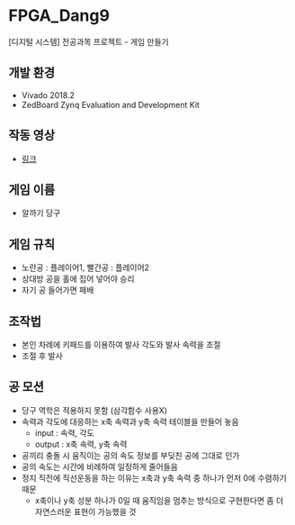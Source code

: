 # FPGA_Dang9

[디지털 시스템] 전공과목 프로젝트 - 게임 만들기

## 개발 환경
- Vivado 2018.2
- ZedBoard Zynq Evaluation and Development Kit

## 작동 영상
- [링크](https://youtu.be/WxKYrhCJzjU)

## 게임 이름
- 알까기 당구

## 게임 규칙
- 노란공 : 플레이어1, 빨간공 : 플레이어2
- 상대방 공을 홀에 집어 넣어야 승리
- 자기 공 들어가면 패배

## 조작법
- 본인 차례에 키패드를 이용하여 발사 각도와 발사 속력을 조절
- 조절 후 발사

## 공 모션
- 당구 역학은 적용하지 못함 (삼각함수 사용X)
- 속력과 각도에 대응하는 x축 속력과 y축 속력 테이블을 만들어 놓음
  - input : 속력, 각도
  - output : x축 속력, y축 속력
- 공끼리 충돌 시 움직이는 공의 속도 정보를 부딪친 공에 그대로 인가
- 공의 속도는 시간에 비례하여 일정하게 줄어들음
- 정지 직전에 직선운동을 하는 이유는 x축과 y축 속력 중 하나가 먼저 0에 수렴하기 때문
  - x축이나 y축 성분 하나가 0일 때 움직임을 멈추는 방식으로 구현한다면 좀 더 자연스러운 표현이 가능했을 것
